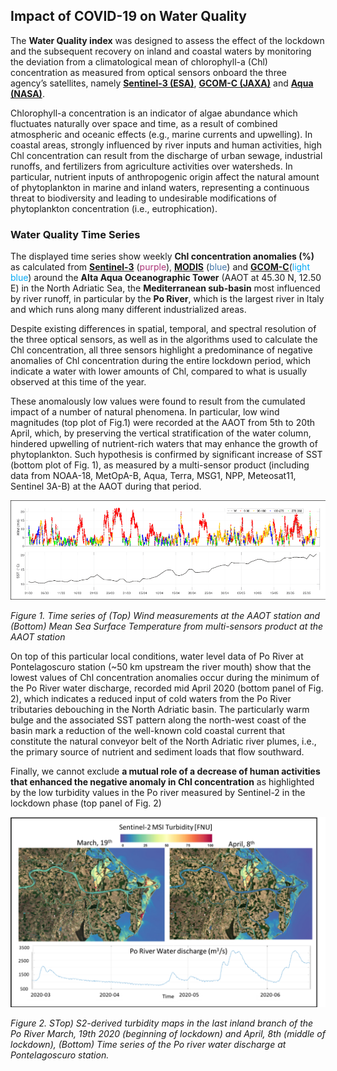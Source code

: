 ## Impact of COVID-19 on Water Quality

The **Water Quality index** was designed to assess the effect of the lockdown and the subsequent recovery on inland and coastal waters by monitoring the deviation from a climatological mean of chlorophyll-a (Chl) concentration as measured from optical sensors onboard the three agency’s satellites, namely **[Sentinel-3 (ESA)](http://www.esa.int/Applications/Observing_the_Earth/Copernicus/Sentinel-3)**, **[GCOM-C (JAXA)](https://global.jaxa.jp/projects/sat/gcom_c/)** and **[Aqua (NASA)](https://oceancolor.gsfc.nasa.gov/data/aqua/)**.

Chlorophyll-a concentration is an indicator of algae abundance which fluctuates naturally over space and time, as a result of combined atmospheric and oceanic effects (e.g., marine currents and upwelling). In coastal areas, strongly influenced by river inputs and human activities, high Chl concentration can result from the discharge of urban sewage, industrial runoffs, and fertilizers from agriculture activities over watersheds. In particular, nutrient inputs of anthropogenic origin affect the natural amount of phytoplankton in marine and inland waters, representing a continuous threat to biodiversity and leading to undesirable modifications of phytoplankton concentration (i.e., eutrophication).  


### Water Quality Time Series

The displayed time series show weekly **Chl concentration anomalies (%)** as calculated from **[Sentinel-3](http://www.esa.int/Applications/Observing_the_Earth/Copernicus/Sentinel-3)** (<span style="color:#a37">purple</span>), **[MODIS](https://oceancolor.gsfc.nasa.gov/data/aqua/)**  (<span style="color:#47a">blue</span>) and **[GCOM-C](https://global.jaxa.jp/projects/sat/gcom_c/)**(<span style="color:#03A9F4">light blue</span>) around the **Alta Aqua Oceanographic Tower** (AAOT at 45.30 N, 12.50 E) in the North Adriatic Sea, the **Mediterranean sub-basin** most influenced by river runoff, in particular by the **Po River**, which is the largest river in Italy and which runs along many different industrialized areas. 

Despite existing differences in spatial, temporal, and spectral resolution of the three optical sensors, as well as in the algorithms used to calculate the Chl concentration, all three sensors highlight a predominance of negative anomalies of Chl concentration during the entire lockdown period, which indicate a water with lower amounts of Chl, compared to what is usually observed at this time of the year.

These anomalously low values were found to result from the cumulated impact of a number of natural phenomena. In particular, low wind magnitudes (top plot of Fig.1) were recorded at the AAOT from 5th to 20th April, which, by preserving the vertical stratification of the water column, hindered upwelling of nutrient-rich waters that may enhance the growth of phytoplankton. Such hypothesis is confirmed by significant increase of SST (bottom plot of Fig. 1), as measured by a multi-sensor product (including data from NOAA-18, MetOpA-B, Aqua, Terra, MSG1, NPP, Meteosat11, Sentinel 3A-B) at the AAOT  during that period.

![](https://raw.githubusercontent.com/eurodatacube/eodash-assets/main/collections/N3b_water_quality_tsm_chart/N3b_Figure1.png)

*Figure 1. Time series of (Top) Wind measurements at the AAOT station and (Bottom) Mean Sea Surface Temperature from multi-sensors product at the AAOT station*

On top of this particular local conditions, water level data of Po River at Pontelagoscuro station (~50 km upstream the river mouth) show that the lowest values of Chl concentration anomalies occur during the minimum of the Po River water discharge, recorded mid April 2020 (bottom panel of Fig. 2), which indicates a reduced input of cold waters from the Po River tributaries debouching in the North Adriatic basin. The particularly warm bulge and the associated SST pattern along the north-west coast of the basin mark a reduction of the well-known cold coastal current that constitute the natural conveyor belt of the North Adriatic river plumes, i.e., the primary source of nutrient and sediment loads that flow southward.  

Finally, we cannot exclude **a mutual role of a decrease of human activities that enhanced the negative anomaly in Chl concentration** as highlighted by the low turbidity values in the Po river measured by Sentinel-2 in the lockdown phase (top panel of Fig. 2)

![](https://raw.githubusercontent.com/eurodatacube/eodash-assets/main/collections/N3b_water_quality_tsm_chart/N3b_Figure2.png)

*Figure 2. STop) S2-derived turbidity maps in the last inland branch of the Po River March, 19th 2020 (beginning of lockdown) and April, 8th (middle of lockdown), (Bottom) Time series of the Po river water discharge at Pontelagoscuro station.* 
